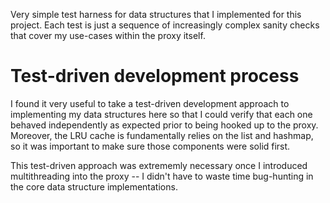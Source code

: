 Very simple test harness for data structures that I implemented for this project.
Each test is just a sequence of increasingly complex sanity checks that cover my use-cases within the proxy itself.

# Test-driven development process
I found it very useful to take a test-driven development approach to implementing my data structures here so that I could verify that each one behaved independently as expected prior to being hooked up to the proxy.
Moreover, the LRU cache is fundamentally relies on the list and hashmap, so it was important to make sure those components were solid first.

This test-driven approach was extrememly necessary once I introduced multithreading into the proxy -- I didn't have to waste time bug-hunting in the core data structure implementations.